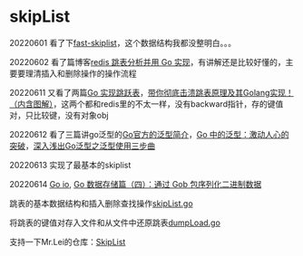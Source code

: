 # skipList
20220601 看了下[fast-skiplist](github.com/sean-public/fast-skiplist)，这个数据结构我都没整明白。。。

20220602 看了篇博客[redis 跳表分析并用 Go 实现](https://mp.weixin.qq.com/s/c3mOGotVOzUrl1P8r-PSxA)，有讲解还是比较好懂的，主要要理清插入和删除操作的操作流程

20220611 又看了两篇[Go 实现跳跃表](https://mp.weixin.qq.com/s/BaDpagOecG7TtLoELhdtOw)，[带你彻底击溃跳表原理及其Golang实现！（内含图解）](https://mp.weixin.qq.com/s/FVghWmqO0BHY3yk-gfTpag)，这两个都和redis里的不太一样，没有backward指针，存的键值对，只比较键，没有对象obj

20220612 看了三篇讲go泛型的[Go官方的泛型简介](https://mp.weixin.qq.com/s/qTGHGRt1aQpgcpm6sbFKFw)，[Go 中的泛型：激动人心的突破](https://mp.weixin.qq.com/s/Zk24GsvpryB64hlSAp06Iw)，[深入浅出Go泛型之泛型使用三步曲](https://mp.weixin.qq.com/s/ieV4ztqu4BR0P1odOZdT5w)

20220613 实现了最基本的skiplist

20220614 [Go io](https://mp.weixin.qq.com/s/A4pXvTr4WboFfP2IiksIPw), [Go 数据存储篇（四）：通过 Gob 包序列化二进制数据](https://mp.weixin.qq.com/s/yb3XOtO7gIFixwMa25NYpg)

跳表的基本数据结构和插入删除查找操作[skipList.go](./skipList.go)

将跳表的键值对存入文件和从文件中还原跳表[dumpLoad.go](./dumpLoad.go)

支持一下Mr.Lei的仓库：[SkipList](https://github.com/hustlyhang/SkipList)